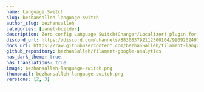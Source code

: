 ```yaml
---
name: Language Switch
slug: bezhansalleh-language-switch
author_slug: bezhansalleh
categories: [panel-builder]
description: Zero config Language Switch(Changer/Localizer) plugin for Filament Panels.
discord_url: https://discord.com/channels/883083792112300104/990920249744453642
docs_url: https://raw.githubusercontent.com/bezhanSalleh/filament-language-switch/main/README.md
github_repository: bezhanSalleh/filament-google-analytics
has_dark_theme: true
has_translations: true
image: bezhansalleh-language-switch.png
thumbnail: bezhansalleh-language-switch.png
versions: [2, 3]
---
```

